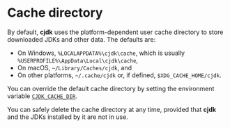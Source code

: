 # Cache directory

<!--
This file is part of cjdk.
Copyright 2022, Board of Regents of the University of Wisconsin System
SPDX-License-Identifier: MIT
--->

By default, **cjdk** uses the platform-dependent user cache directory to store
downloaded JDKs and other data.
The defaults are:

- On Windows, `%LOCALAPPDATA%\cjdk\cache`, which is usually
  `%USERPROFILE%\AppData\Local\cjdk\cache`,
- On macOS, `~/Library/Caches/cjdk`, and
- On other platforms, `~/.cache/cjdk` or, if defined, `$XDG_CACHE_HOME/cjdk`.

You can override the default cache directory by setting the environment
variable [`CJDK_CACHE_DIR`](environ-cjdk-cache-dir).

You can safely delete the cache directory at any time, provided that **cjdk**
and the JDKs installed by it are not in use.
